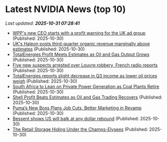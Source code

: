 # Latest NVIDIA News (top 10)
_Last updated: **2025-10-31 07:28:41**_

- [WPP's new CEO starts with a profit warning for the UK ad group](https://biztoc.com/x/058110bfcaeba4b4) (Published: 2025-10-30)
- [UK's Haleon posts third-quarter organic revenue marginally above estimates](https://biztoc.com/x/45a79937675cf759) (Published: 2025-10-30)
- [TotalEnergies Profit Meets Estimates as Oil and Gas Output Grows](https://biztoc.com/x/9eba77ad13933225) (Published: 2025-10-30)
- [Five new suspects arrested over Louvre robbery, French radio reports](https://biztoc.com/x/79dad1d2877933af) (Published: 2025-10-30)
- [TotalEnergies reports slight decrease in Q3 income as lower oil prices weigh](https://biztoc.com/x/5a2f893d9dad9973) (Published: 2025-10-30)
- [South Africa to Lean on Private Power Generation as Coal Plants Retire](https://biztoc.com/x/9ffb62431dffa96b) (Published: 2025-10-30)
- [Shell Profit Beats Estimates as Oil and Gas Trading Recovers](https://biztoc.com/x/fa3f8c56f1772382) (Published: 2025-10-30)
- [Puma’s New Boss Plans Job Cuts, Better Marketing in Revamp](https://biztoc.com/x/84cdecc0375ae8ee) (Published: 2025-10-30)
- [Bessent shows US will balk at any dollar rebound](https://biztoc.com/x/1600bbd79e997a94) (Published: 2025-10-30)
- [The Retail Storage Hiding Under the Champs-Elysees](https://biztoc.com/x/f75ea6d10e5d72b3) (Published: 2025-10-30)
